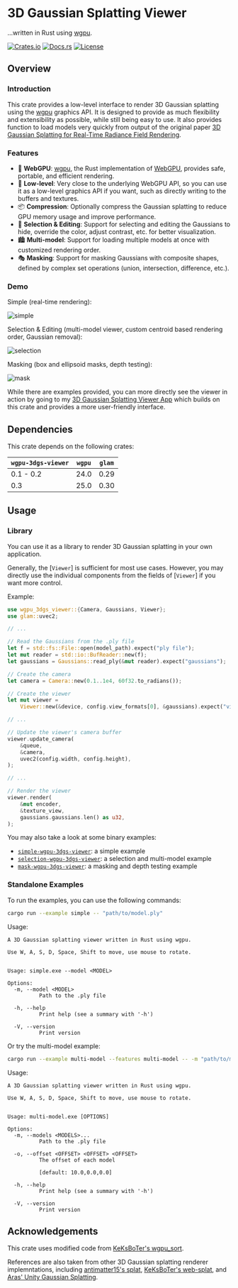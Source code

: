 # 3D Gaussian Splatting Viewer

...written in Rust using [wgpu](https://wgpu.rs/).

[![Crates.io](https://img.shields.io/crates/v/wgpu-3dgs-viewer)](https://crates.io/crates/wgpu-3dgs-viewer) [![Docs.rs](https://img.shields.io/docsrs/wgpu-3dgs-viewer)](https://docs.rs/wgpu-3dgs-viewer/latest/wgpu_3dgs_viewer) [![License](https://img.shields.io/github/license/lioqing/wgpu-3dgs-viewer)](./LICENSE)

## Overview

### Introduction

This crate provides a low-level interface to render 3D Gaussian splatting using the [wgpu](https://wgpu.rs/) graphics API. It is designed to provide as much flexibility and extensibility as possible, while still being easy to use. It also provides function to load models very quickly from output of the original paper [3D Gaussian Splatting for Real-Time Radiance Field Rendering](https://repo-sam.inria.fr/fungraph/3d-gaussian-splatting/).

### Features

- 🎨 **WebGPU**: [wgpu](https://wgpu.rs/), the Rust implementation of [WebGPU](https://www.w3.org/TR/webgpu/), provides safe, portable, and efficient rendering.
- 🤖 **Low-level**: Very close to the underlying WebGPU API, so you can use it as a low-level graphics API if you want, such as directly writing to the buffers and textures.
- 📦 **Compression**: Optionally compress the Gaussian splatting to reduce GPU memory usage and improve performance.
- 🔎 **Selection & Editing**: Support for selecting and editing the Gaussians to hide, override the color, adjust contrast, etc. for better visualization.
- 🏙️ **Multi-model**: Support for loading multiple models at once with customized rendering order.
- 🎭 **Masking**: Support for masking Gaussians with composite shapes, defined by complex set operations (union, intersection, difference, etc.).

### Demo

Simple (real-time rendering):

![simple](https://github.com/LioQing/wgpu-3dgs-viewer/blob/fe8f7093dfe8cfed2a9bace723d174b75a3e5a1c/media/simple.gif?raw=true)

Selection & Editing (multi-model viewer, custom centroid based rendering order, Gaussian removal):

![selection](https://github.com/LioQing/wgpu-3dgs-viewer/blob/fe8f7093dfe8cfed2a9bace723d174b75a3e5a1c/media/selection.gif?raw=true)

Masking (box and ellipsoid masks, depth testing):

![mask](https://github.com/LioQing/wgpu-3dgs-viewer/blob/fe8f7093dfe8cfed2a9bace723d174b75a3e5a1c/media/mask.gif?raw=true)

While there are examples provided, you can more directly see the viewer in action by going to my [3D Gaussian Splatting Viewer App](https://github.com/lioqing/wgpu-3dgs-viewer-app) which builds on this crate and provides a more user-friendly interface.

## Dependencies

This crate depends on the following crates:

| `wgpu-3dgs-viewer` | `wgpu` | `glam` |
| ------------------ | ------ | ------ |
| 0.1 - 0.2          | 24.0   | 0.29   |
| 0.3                | 25.0   | 0.30   |

## Usage

### Library

You can use it as a library to render 3D Gaussian splatting in your own application. 

Generally, the [`Viewer`] is sufficient for most use cases. However, you may directly use the individual components from the fields of [`Viewer`] if you want more control.

Example:

```rust
use wgpu_3dgs_viewer::{Camera, Gaussians, Viewer};
use glam::uvec2;

// ...

// Read the Gaussians from the .ply file
let f = std::fs::File::open(model_path).expect("ply file");
let mut reader = std::io::BufReader::new(f);
let gaussians = Gaussians::read_ply(&mut reader).expect("gaussians");

// Create the camera
let camera = Camera::new(0.1..1e4, 60f32.to_radians());

// Create the viewer
let mut viewer =
    Viewer::new(&device, config.view_formats[0], &gaussians).expect("viewer");

// ...

// Update the viewer's camera buffer
viewer.update_camera(
    &queue,
    &camera,
    uvec2(config.width, config.height),
);

// ...

// Render the viewer
viewer.render(
    &mut encoder,
    &texture_view,
    gaussians.gaussians.len() as u32,
);
```

You may also take a look at some binary examples:

- [`simple-wgpu-3dgs-viewer`](./src/bin/simple.rs): a simple example
- [`selection-wgpu-3dgs-viewer`](./src/bin/selection.rs): a selection and multi-model example
- [`mask-wgpu-3dgs-viewer`](./src/bin/mask.rs): a masking and depth testing example

### Standalone Examples

To run the examples, you can use the following commands:

```sh
cargo run --example simple -- "path/to/model.ply"
```

Usage:

```text
A 3D Gaussian splatting viewer written in Rust using wgpu.

Use W, A, S, D, Space, Shift to move, use mouse to rotate.


Usage: simple.exe --model <MODEL>

Options:
  -m, --model <MODEL>
          Path to the .ply file

  -h, --help
          Print help (see a summary with '-h')

  -V, --version
          Print version
```

Or try the multi-model example:

```sh
cargo run --example multi-model --features multi-model -- -m "path/to/model1.ply" -m "path/to/model2.ply" .. -o offsetx offsety offsetz
```

Usage:

```text
A 3D Gaussian splatting viewer written in Rust using wgpu.

Use W, A, S, D, Space, Shift to move, use mouse to rotate.


Usage: multi-model.exe [OPTIONS]

Options:
  -m, --models <MODELS>...
          Path to the .ply file

  -o, --offset <OFFSET> <OFFSET> <OFFSET>
          The offset of each model

          [default: 10.0,0.0,0.0]

  -h, --help
          Print help (see a summary with '-h')

  -V, --version
          Print version
```

## Acknowledgements

This crate uses modified code from [KeKsBoTer's wgpu_sort](https://crates.io/crates/wgpu_sort).

References are also taken from other 3D Gaussian splatting renderer implemntations, including [antimatter15's splat](https://github.com/antimatter15/splat), [KeKsBoTer's web-splat](https://github.com/KeKsBoTer/web-splat), and [Aras' Unity Gaussian Splatting](https://github.com/aras-p/UnityGaussianSplatting).
